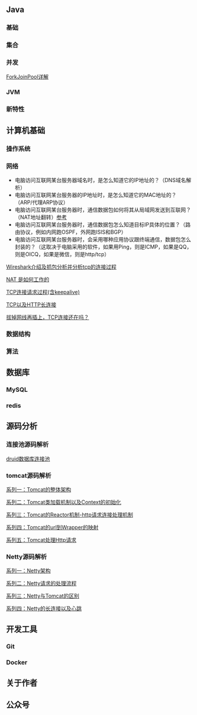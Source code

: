 ## Java

### 基础

### 集合

### 并发
[ForkJoinPool详解](docs/java/concurrent/ForkJoinPool源码解析/ForkJoinPool源码详解.md)

### JVM

### 新特性

## 计算机基础

### 操作系统

### 网络

- 电脑访问互联网某台服务器域名时，是怎么知道它的IP地址的？（DNS域名解析） 
- 电脑访问互联网某台服务器的IP地址时，是怎么知道它的MAC地址的？（ARP/代理ARP协议） 
- 电脑访问互联网某台服务器时，通信数据包如何将其从局域网发送到互联网？（NAT地址翻转）[参考](http://www.52im.net/thread-3506-1-1.html?spm=a2c6h.12873639.article-detail.16.570f3ab0TTsNAj) 
- 电脑访问互联网某台服务器时，通信数据包怎么知道目标IP具体的位置？（路由协议，例如内网跑OSPF，外网跑ISIS和BGP） 
- 电脑访问互联网某台服务器时，会采用哪种应用协议跟终端通信，数据包怎么封装的？（这取决于电脑采用的软件，如果用Ping，则是ICMP，如果是QQ，则是OICQ，如果是微信，则是http/tcp）

[Wireshark介绍及抓包分析并分析tcp的连接过程](https://pdai.tech/md/develop/protocol/dev-protocol-tool-wireshark.html)

[NAT 是如何工作的](https://blog.51cto.com/u_15239532/3009528)

[TCP连接请求过程(含keepalive)](docs/cs-basics/network/TCP连接请求过程(含keepalive).md)

[TCP以及HTTP长连接](docs/cs-basics/network/TCP以及HTTP的长连接.md)

[拔掉网线再插上，TCP连接还在吗？](https://developer.aliyun.com/article/875118)


### 数据结构

### 算法

## 数据库

### MySQL

### redis

## 源码分析

### 连接池源码解析

[druid数据库连接池](docs/source-code-analysis/连接池/druid数据库连接池.md)

### tomcat源码解析

[系列一：Tomcat的整体架构](docs/source-code-analysis/tomcat/Tomcat的整体架构.md)

[系列二：Tomcat类加载机制以及Context的初始化](docs/source-code-analysis/tomcat/Tomcat类加载机制以及Context的初始化.md)

[系列三：Tomcat的Reactor机制-http请求连接处理机制](docs/source-code-analysis/tomcat/Tomcat的Reactor机制-http请求连接处理机制.md)

[系列四：Tomcat的url到Wrapper的映射](docs/source-code-analysis/tomcat/Tomcat的url到Wrapper的映射.md)

[系列五：Tomcat处理Http请求](docs/source-code-analysis/tomcat/Tomcat处理Http请求.md)

### Netty源码解析

[系列一：Netty架构](docs/source-code-analysis/Netty/Netty架构.md)

[系列二：Netty请求的处理流程](docs/source-code-analysis/Netty/Netty请求的处理流程.md)

[系列三：Netty与Tomcat的区别](docs/source-code-analysis/Netty/Netty与Tomcat的区别.md)

[系列四：Netty的长连接以及心跳](docs/source-code-analysis/Netty/Netty的长连接以及心跳.md)

## 开发工具

### Git

### Docker

## 关于作者

## 公众号

